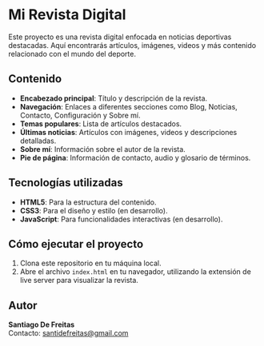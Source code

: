 # Mi Revista Digital

Este proyecto es una revista digital enfocada en noticias deportivas destacadas. Aquí encontrarás artículos, imágenes, videos y más contenido relacionado con el mundo del deporte.

## Contenido

- **Encabezado principal**: Título y descripción de la revista.
- **Navegación**: Enlaces a diferentes secciones como Blog, Noticias, Contacto, Configuración y Sobre mí.
- **Temas populares**: Lista de artículos destacados.
- **Últimas noticias**: Artículos con imágenes, videos y descripciones detalladas.
- **Sobre mí**: Información sobre el autor de la revista.
- **Pie de página**: Información de contacto, audio y glosario de términos.

## Tecnologías utilizadas

- **HTML5**: Para la estructura del contenido.
- **CSS3**: Para el diseño y estilo (en desarrollo).
- **JavaScript**: Para funcionalidades interactivas (en desarrollo).

## Cómo ejecutar el proyecto

1. Clona este repositorio en tu máquina local.
2. Abre el archivo `index.html` en tu navegador, utilizando la extensión de live server para visualizar la revista.

## Autor

**Santiago De Freitas**  
Contacto: santidefreitas@gmail.com